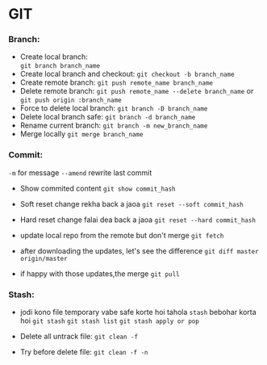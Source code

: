 # GIT

### Branch:
* Create local branch:	
```git branch branch_name```
* Create local branch and checkout:
```git checkout -b branch_name```
* Create remote branch:
```git push remote_name branch_name```
* Delete remote branch:
```git push remote_name --delete branch_name```
or
```git push origin :branch_name```
* Force to delete local branch:
```git branch -D branch_name```
* Delete local branch safe:
```git branch -d branch_name```
* Rename current branch:
```git branch -m new_branch_name```
* Merge locally
```git merge branch_name```

### Commit:
```-m``` for message
```--amend``` rewrite last commit
* Show commited content
```git show commit_hash```
* Soft reset change rekha back a jaoa
```git reset --soft commit_hash```
* Hard reset change falai dea back a jaoa
```git reset --hard commit_hash```

* update local repo from the remote but don't merge
```git fetch```
* after downloading the updates, let's see the difference
```git diff master origin/master```
* if happy with those updates,the merge
```git pull```

### Stash:
* jodi kono file temporary vabe safe korte hoi tahola ```stash``` bebohar korta hoi
``` git stash ```
```git stash list```
```git stash apply or pop```

* Delete all untrack file:
```git clean -f```
* Try before delete file:
```git clean -f -n```

